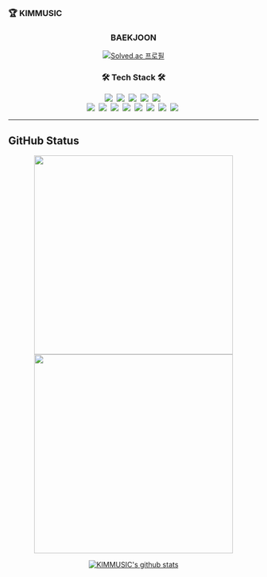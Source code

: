 ### 🏆 KIMMUSIC

<div align = "center">
  <h3 align = "center" >BAEKJOON</h3>

  
[![Solved.ac
프로필](http://mazassumnida.wtf/api/generate_badge?boj=hwa3060)](https://solved.ac/hwa3060)
   
</div>
  


<h3 align="center">🛠 Tech Stack 🛠</h3>

<p align="center">
  <img src="https://img.shields.io/badge/HTML5-E34F26?style=flat-square&logo=HTML5&logoColor=white"/></a>&nbsp 
  <img src="https://img.shields.io/badge/C++-00599C?style=flat-square&logo=C%2B%2B&logoColor=white"/></a>&nbsp 
  <img src="https://img.shields.io/badge/C-A8B9CC?style=flat-square&logo=C&logoColor=white"/></a>&nbsp 
  <img src="https://img.shields.io/badge/Javascript-ffb13b?style=flat-square&logo=javascript&logoColor=white"/></a>&nbsp 
  <img src="https://img.shields.io/badge/css-1572B6?style=flat-square&logo=css3&logoColor=white"/></a>&nbsp 
  <br>
  <img src="https://img.shields.io/badge/Oracle-F80000?style=flat-square&logo=Oracle&logoColor=white"/></a>&nbsp 
  <img src="https://img.shields.io/badge/Python-3766AB?style=flat-square&logo=Python&logoColor=white"/></a>&nbsp 
  <img src="https://img.shields.io/badge/Java-007396?style=flat-square&logo=java&logoColor=white"/></a>&nbsp 
  <img src="https://img.shields.io/badge/Mysql-E6B91E?style=flat-square&logo=MySql&logoColor=white"/></a>&nbsp 
  <img src="https://img.shields.io/badge/Node.js-339933?style=flat-square&logo=Node.js&logoColor=white"/></a>&nbsp 
  <img src="https://img.shields.io/badge/React-61DAFB?style=flat-square&logo=React&logoColor=white"/></a>&nbsp 
  <img src="https://img.shields.io/badge/Redux-764ABC?style=flat-square&logo=Redux&logoColor=white"/></a>&nbsp 
  <img src="https://img.shields.io/badge/Spring-6DB33F?style=flat-square&logo=Spring&logoColor=white"/></a>&nbsp 
  
</p>

---
## GitHub Status
<div align="center">

<img width="400px" src="https://github-readme-stats.vercel.app/api?username=KIMMUSIC&custom_title=KIMMUSIC's+GitHub+stats&show_icons=true&hide_border=true&count_private=true&bg_color=00000000&title_color=ff7a0d&text_color=F6C819&icon_color=ffb300&cache_seconds=1800" />
<img width="400px" src="https://github-readme-streak-stats.herokuapp.com/?user=ghulamyazdani&background=00000000&hide_border=true&stroke=F6C819&ring=ff960d&fire=ffd500&currStreakNum=ff7a0d&sideNums=ff7a0d&currStreakLabel=F6C819&sideLabels=F6C819&dates=F6C819" />
  
</div> 

<div align="center">

[![KIMMUSIC's github stats](https://github-readme-stats.vercel.app/api/top-langs/?username=KIMMUSIC&show_icons=true&hide_border=true&title_color=004386&icon_color=004386&layout=compact)](https://github.com/KIMMUSIC)
  
</div>
